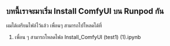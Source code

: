 ## บทนี้เราจะมาเริ่ม Install ComfyUI บน Runpod กัน
ผมได้เตรียมไฟล์ไว้แล้ว เพื่อนๆ สามารถไปโหลดได้ที่ 

1. เพื่อน ๆ สามารถโหลดไฟล Install_ComfyUI (test1) (1).ipynb
